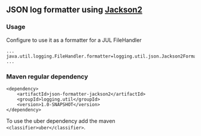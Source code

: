 ## JSON log formatter using [Jackson2](https://github.com/FasterXML/jackson)

### Usage
Configure to use it as a formatter for a JUL FileHandler
```
...
java.util.logging.FileHandler.formatter=logging.util.json.Jackson2Formatter
...
```

### Maven regular dependency
```
<dependency>
    <artifactId>json-formatter-jackson2</artifactId>
    <groupId>logging.util</groupId>
    <version>1.0-SNAPSHOT</version>
</dependency>
```
To use the uber dependency add the maven `<classifier>uber</classifier>`.
